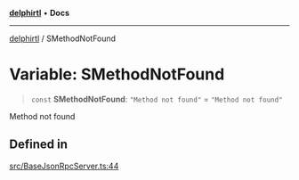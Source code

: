 [**delphirtl**](../README.md) • **Docs**

***

[delphirtl](../globals.md) / SMethodNotFound

# Variable: SMethodNotFound

> `const` **SMethodNotFound**: `"Method not found"` = `"Method not found"`

Method not found

## Defined in

[src/BaseJsonRpcServer.ts:44](https://github.com/chuacw/delphirtl/blob/99d8c44e63124381b30b888cd4b51a7f5a9f03a2/src/BaseJsonRpcServer.ts#L44)
